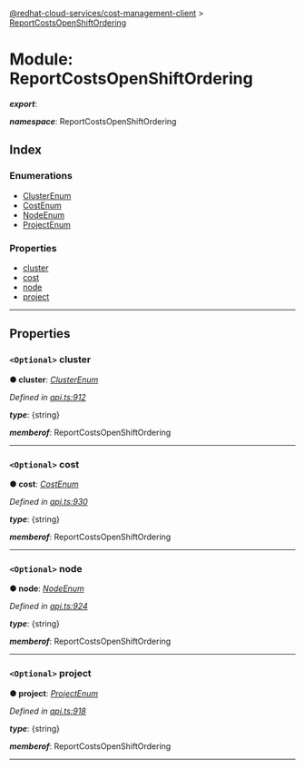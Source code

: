[@redhat-cloud-services/cost-management-client](../README.md) > [ReportCostsOpenShiftOrdering](../modules/reportcostsopenshiftordering.md)

# Module: ReportCostsOpenShiftOrdering

*__export__*: 

*__namespace__*: ReportCostsOpenShiftOrdering

## Index

### Enumerations

* [ClusterEnum](../enums/reportcostsopenshiftordering.clusterenum.md)
* [CostEnum](../enums/reportcostsopenshiftordering.costenum.md)
* [NodeEnum](../enums/reportcostsopenshiftordering.nodeenum.md)
* [ProjectEnum](../enums/reportcostsopenshiftordering.projectenum.md)

### Properties

* [cluster](reportcostsopenshiftordering.md#cluster)
* [cost](reportcostsopenshiftordering.md#cost)
* [node](reportcostsopenshiftordering.md#node)
* [project](reportcostsopenshiftordering.md#project)

---

## Properties

<a id="cluster"></a>

### `<Optional>` cluster

**● cluster**: *[ClusterEnum](../enums/reportcostsopenshiftordering.clusterenum.md)*

*Defined in [api.ts:912](https://github.com/rvsia/javascript-clients/blob/master/packages/cost-management/api.ts#L912)*

*__type__*: {string}

*__memberof__*: ReportCostsOpenShiftOrdering

___
<a id="cost"></a>

### `<Optional>` cost

**● cost**: *[CostEnum](../enums/reportcostsopenshiftordering.costenum.md)*

*Defined in [api.ts:930](https://github.com/rvsia/javascript-clients/blob/master/packages/cost-management/api.ts#L930)*

*__type__*: {string}

*__memberof__*: ReportCostsOpenShiftOrdering

___
<a id="node"></a>

### `<Optional>` node

**● node**: *[NodeEnum](../enums/reportcostsopenshiftordering.nodeenum.md)*

*Defined in [api.ts:924](https://github.com/rvsia/javascript-clients/blob/master/packages/cost-management/api.ts#L924)*

*__type__*: {string}

*__memberof__*: ReportCostsOpenShiftOrdering

___
<a id="project"></a>

### `<Optional>` project

**● project**: *[ProjectEnum](../enums/reportcostsopenshiftordering.projectenum.md)*

*Defined in [api.ts:918](https://github.com/rvsia/javascript-clients/blob/master/packages/cost-management/api.ts#L918)*

*__type__*: {string}

*__memberof__*: ReportCostsOpenShiftOrdering

___

